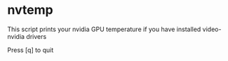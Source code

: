 # nvtemp
This script prints your nvidia GPU temperature if you have installed video-nvidia drivers

Press [q] to quit
